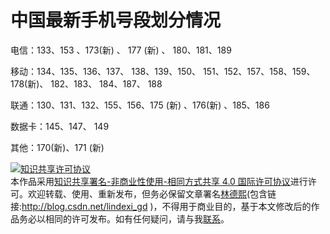 
# 中国最新手机号段划分情况


<!--more-->


<!-- CreateTime:2019/9/2 12:57:38 -->

<!-- csdn -->

电信：133、153 、173(新) 、 177 (新) 、 180、181、189

移动：134、135、136、137、 138、139、150、 151、152、157、158、159、 178(新)、 182、183、 184、187、 188

联通：130、131、132、155、156、175 (新) 、176(新) 、185、186

数据卡：145、147、 149

其他：170(新)、171 (新)




<a rel="license" href="http://creativecommons.org/licenses/by-nc-sa/4.0/"><img alt="知识共享许可协议" style="border-width:0" src="https://licensebuttons.net/l/by-nc-sa/4.0/88x31.png" /></a><br />本作品采用<a rel="license" href="http://creativecommons.org/licenses/by-nc-sa/4.0/">知识共享署名-非商业性使用-相同方式共享 4.0 国际许可协议</a>进行许可。欢迎转载、使用、重新发布，但务必保留文章署名[林德熙](http://blog.csdn.net/lindexi_gd)(包含链接:http://blog.csdn.net/lindexi_gd )，不得用于商业目的，基于本文修改后的作品务必以相同的许可发布。如有任何疑问，请与我[联系](mailto:lindexi_gd@163.com)。